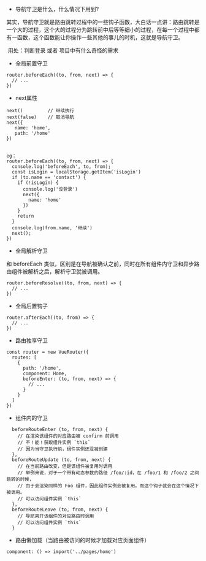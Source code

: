 * 导航守卫是什么，什么情况下用到?

​       其实，导航守卫就是路由跳转过程中的一些钩子函数，大白话一点讲：路由跳转是一个大的过程，这个大的过程分为跳转前中后等等细小的过程，在每一个过程中都有一函数，这个函数能让你操作一些其他的事儿的时机，这就是导航守卫。

​       用处：判断登录  或者 项目中有什么奇怪的需求



* 全局前置守卫

```
router.beforeEach((to, from, next) => {
  // ...
})
```





* next属性

```
next()         // 继续执行
next(false)    // 取消导航
next({
   name: 'home',
   path: '/home'
})


eg： 
router.beforeEach((to, from, next) => {
  console.log('beforeEach', to, from);
  const isLogin = localStorage.getItem('isLogin')
  if (to.name == 'contact') {
    if (!isLogin) {
      console.log('没登录')
      next({
        name: 'home'
      })
    }
    return
  }
  console.log(from.name, '继续')
  next();
})
```







* 全局解析守卫

和 beforeEach 类似，区别是在导航被确认之前，同时在所有组件内守卫和异步路由组件被解析之后，解析守卫就被调用。

```
router.beforeResolve((to, from, next) => {
  // ...
})
```







* 全局后置钩子

```
router.afterEach((to, from) => {
  // ...
})
```







* 路由独享守卫

```
const router = new VueRouter({
  routes: [
    {
      path: '/home',
      component: Home,
      beforeEnter: (to, from, next) => {
        // ...
      }
    }
  ]
})
```







* 组件内的守卫

```
  beforeRouteEnter (to, from, next) {
    // 在渲染该组件的对应路由被 confirm 前调用
    // 不！能！获取组件实例 `this`
    // 因为当守卫执行前，组件实例还没被创建
  },
  beforeRouteUpdate (to, from, next) {
    // 在当前路由改变，但是该组件被复用时调用
    // 举例来说，对于一个带有动态参数的路径 /foo/:id，在 /foo/1 和 /foo/2 之间跳转的时候，
    // 由于会渲染同样的 Foo 组件，因此组件实例会被复用。而这个钩子就会在这个情况下被调用。
    // 可以访问组件实例 `this`
  },
  beforeRouteLeave (to, from, next) {
    // 导航离开该组件的对应路由时调用
    // 可以访问组件实例 `this`
  }
```







* 路由懒加载（当路由被访问的时候才加载对应页面组件）

```
component: () => import('../pages/home')
```




